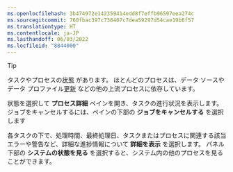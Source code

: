 ```yaml
---
ms.openlocfilehash: 3b474972e142359414edd8f7effb96597eea274c
ms.sourcegitcommit: 760fbac397c738407c7dea59297d54cae19b6f57
ms.translationtype: HT
ms.contentlocale: ja-JP
ms.lasthandoff: 06/03/2022
ms.locfileid: "8844000"
---
```

> [!TIP] 
> タスクやプロセスの[状態](../system.md#status-definitions) があります。 ほとんどのプロセスは、データ ソースやデータ プロファイル[更新](../system.md#refresh-processes) などの他の上流プロセスに依存しています。 
> 
> 状態を選択して **プロセス詳細** ペインを開き、タスクの進行状況を表示します。 ジョブをキャンセルするには、ペインの下部の **ジョブをキャンセルする** を選択します 
> 
> 各タスクの下で、処理時間、最終処理日、タスクまたはプロセスに関連する該当エラーや警告など、詳細な進捗情報について **詳細を表示** を選択します。 パネル下部の **システムの状態を見る** を選択すると、システム内の他のプロセスを見ることができます。